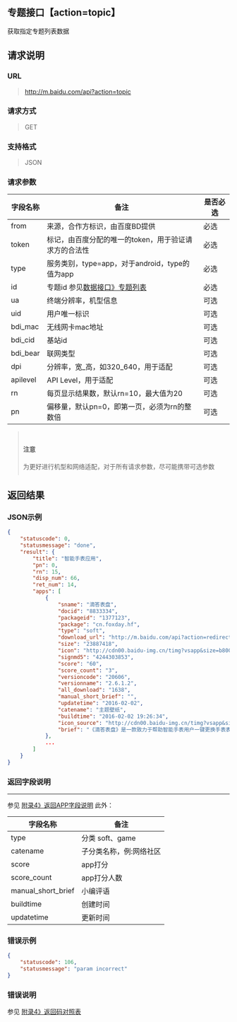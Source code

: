 ## 专题接口【action=topic】
获取指定专题列表数据

## 请求说明 ##
### URL ###
> http://m.baidu.com/api?action=topic

### 请求方式 ###
> GET

### 支持格式 ###
> JSON

### 请求参数 ###
|字段名称  | 备注 | 是否必选
| ------------ | ------------ | ------------
| from   | 来源，合作方标识，由百度BD提供 | <red>必选</red>
| token  | 标记，由百度分配的唯一的token，用于验证请求方的合法性 | <red>必选</red>
| type  |服务类别，type=app，对于android，type的值为app | <red>必选</red>
| id    |专题id 参见[数据接口》专题列表](/api?bdi_docs=1&action=intro&source=natintro_topiclist "数据接口》专题列表")  |<red>必选</red>
| ua    |终端分辨率，机型信息|    可选
| uid   |用户唯一标识 |可选
|bdi_mac    |无线网卡mac地址| 可选
|bdi_cid    |基站id   |可选
|bdi_bear   |联网类型   |可选
|dpi    |分辨率，宽_高，如320_640，用于适配  |可选
|apilevel|  API Level，用于适配| 可选
|rn |每页显示结果数，默认rn=10，最大值为20 |可选
|pn |偏移量，默认pn=0，即第一页，必须为rn的整数倍  |可选

<blockquote class="bs-callout bs-callout-warning" style="padding:10px"><h4>注意</h4>为更好进行机型和网络适配，对于所有请求参数，尽可能携带可选参数</blockquote>

## 返回结果 ##
### JSON示例 ###
```json
{
    "statuscode": 0,
    "statusmessage": "done",
    "result": {
        "title": "智能手表应用",
        "pn": 0,
        "rn": 15,
        "disp_num": 66,
        "ret_num": 14,
        "apps": [
            {
                "sname": "滴答表盘",
                "docid": "8833334",
                "packageid": "1377123",
                "package": "cn.foxday.hf",
                "type": "soft",
                "download_url": "http://m.baidu.com/api?action=redirect&token=shoubiaozhushou&from=1012490f&type=app&dltype=new&tj=soft_8833334_1377123_%E6%BB%B4%E7%AD%94%E8%A1%A8%E7%9B%98&blink=b249687474703a2f2f646f776e2e616e64726f69642e642e636e2f636f6f702f62616964755f312f42414944555f435f4e2f6e6f656e632d6e65772f67616d65312f332f34323830332f636e2e666f786461792e68662d322e362e312e322d32303630362e61706b3457&crversion=1",
                "size": "23887418",
                "icon": "http://cdn00.baidu-img.cn/timg?vsapp&size=b800_800&quality=100&imgtype=3&er&sec=0&di=0c68b2f299ecccb49f499fcced11a497&ref=http%3A%2F%2Fb.hiphotos.bdimg.com&src=http%3A%2F%2Fb.hiphotos.bdimg.com%2Fwisegame%2Fpic%2Fitem%2Facfc1e178a82b9012b07cf4b748da9773912ef24.jpg",
                "signmd5": "4244303853",
                "score": "60",
                "score_count": "3",
                "versioncode": "20606",
                "versionname": "2.6.1.2",
                "all_download": "1638",
                "manual_short_brief": "",
                "updatetime": "2016-02-02",
                "catename": "主题壁纸",
                "buildtime": "2016-02-02 19:26:34",
                "icon_source": "http://cdn00.baidu-img.cn/timg?vsapp&size=b800_800&quality=100&imgtype=3&er&sec=0&di=a685c4391627c563c10dd820a46cfe73&ref=http%3A%2F%2Fb.hiphotos.bdimg.com&src=http%3A%2F%2Fb.hiphotos.bdimg.com%2Fwisegame%2Fpic%2Fitem%2F7d178a82b9014a90d73209b2ae773912b31beeb5.jpg",
                "brief": "《滴答表盘》是一款致力于帮助智能手表用户一键更换手表表盘的应用。通过滴答，用户可以在种类繁多的手表表盘中寻找自己喜欢的表盘，通过手机应用，将选择的表盘发送到和手机配对连接的手表上，立即开始享受新表盘带来的完美体验。未读短信、未接来电、天气信息，只需要一抬手，就可以在手表上掌握你关心的所有信息。滴答表盘，不只是看时间。"
            },
            ...
        ]
    }
}
```

### 返回字段说明 ###
----------
参见 [附录4》返回APP字段说明](/api?bdi_docs=1&action=intro&source=natintro_extrainfo4 "附录4》返回APP字段说明")
此外：

|字段名称  | 备注 
| ------------ | ------------ 
|type   | 分类 soft、game
|catename   | 子分类名称，例:网络社区
|score  | app打分
|score_count |app打分人数
|manual_short_brief | 小编评语
|buildtime  | 创建时间
|updatetime  |更新时间


### 错误示例 ###
```json
{
    "statuscode": 106,
    "statusmessage": "param incorrect"
}
```

### 错误说明 ###
参见 [附录4》返回码对照表](/api?bdi_docs=1&action=intro&source=natintro_extrainfo4 "附录4》返回码对照表")